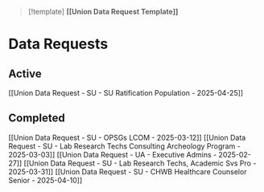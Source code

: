 > [!template]
> **[[Union Data Request Template]]**

# Data Requests

## Active
[[Union Data Request - SU - SU Ratification Population - 2025-04-25]]

## Completed
[[Union Data Request - SU - OPSGs LCOM - 2025-03-12]]
[[Union Data Request - SU - Lab Research Techs Consulting Archeology Program - 2025-03-03]]
[[Union Data Request - UA - Executive Admins - 2025-02-27]]
[[Union Data Request - SU - Lab Research Techs, Academic Svs Pro - 2025-03-31]]
[[Union Data Request - SU - CHWB Healthcare Counselor Senior - 2025-04-10]]